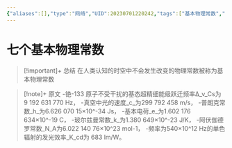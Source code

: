 ```yaml
---
{"aliases":[],"type":"网络","UID":20230701220242,"tags":["基本物理常数","国际单位制"],"related":"[[国际单位制的基本单位]]","status":null,"banner_icon":"🌐","date":"2023-07-01","dg-publish":true,"permalink":"/10-Card/七个基本物理常数/","dgPassFrontmatter":true,"noteIcon":""}
---
```



# 七个基本物理常数

> [!important]+ 总结
> 在人类认知的时空中不会发生改变的物理常数被称为基本物理常数
> 

> [!note]+ 原文
> \-铯-133 原子不受干扰的基态超精细能级跃迁频率Δ_ν_Cs为 9 192 631 770 Hz，
\-真空中光的速度_c_为299 792 458 m/s，
\-普朗克常数_h_为6.626 070 15×10^-34 Js，
\-基本电荷_e_为1.602 176 634×10^-19 C，
\-玻尔兹曼常数_k_为1.380 649×10^-23 J/K，
\-阿伏伽德罗常数_N_A为6.022 140 76×10^23 mol-1，
\-频率为540×10^12 Hz的单色辐射的发光效率_K_cd为 683 lm/W。

